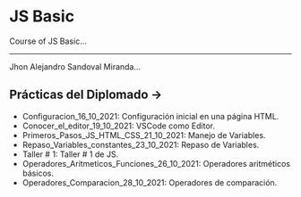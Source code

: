 # JS Basic
Course of JS Basic...

<hr>

Jhon Alejandro Sandoval Miranda...

## Prácticas del Diplomado ->

* Configuracion_16_10_2021: Configuración inicial en una página HTML.
* Conocer_el_editor_19_10_2021: VSCode como Editor.
* Primeros_Pasos_JS_HTML_CSS_21_10_2021: Manejo de Variables.
* Repaso_Variables_constantes_23_10_2021: Repaso de Variables.
* Taller # 1: Taller # 1 de JS.
* Operadores_Aritmeticos_Funciones_26_10_2021: Operadores aritméticos básicos.
* Operadores_Comparacion_28_10_2021: Operadores de comparación.